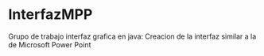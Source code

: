 # InterfazMPP
Grupo de trabajo interfaz grafica en java: Creacion de la interfaz similar a la de Microsoft Power Point
